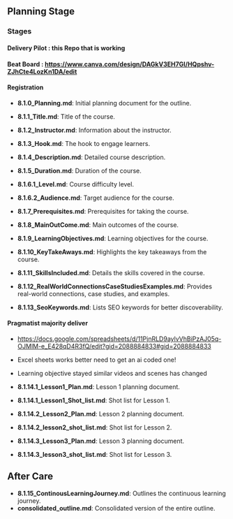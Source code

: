 ## Planning Stage
### Stages
#### Delivery Pilot : this Repo that is working
#### Beat Board :  https://www.canva.com/design/DAGkV3EH7GI/HQpshv-ZJhCte4LozKn1DA/edit

#### Registration
- **8.1.0_Planning.md**: Initial planning document for the outline.
- **8.1.1_Title.md**: Title of the course.
- **8.1.2_Instructor.md**: Information about the instructor.
- **8.1.3_Hook.md**: The hook to engage learners.
- **8.1.4_Description.md**: Detailed course description.
- **8.1.5_Duration.md**: Duration of the course.
- **8.1.6.1_Level.md**: Course difficulty level.
- **8.1.6.2_Audience.md**: Target audience for the course.
- **8.1.7_Prerequisites.md**: Prerequisites for taking the course.
- **8.1.8_MainOutCome.md**: Main outcomes of the course.

- **8.1.9_LearningObjectives.md**: Learning objectives for the course.

- **8.1.10_KeyTakeAways.md**: Highlights the key takeaways from the course.
- **8.1.11_SkillsIncluded.md**: Details the skills covered in the course.
- **8.1.12_RealWorldConnectionsCaseStudiesExamples.md**: Provides real-world connections, case studies, and examples.
- **8.1.13_SeoKeywords.md**: Lists SEO keywords for better discoverability.

#### Pragmatist majority deliver

- https://docs.google.com/spreadsheets/d/11PjnRLD9aylvVhBiPzAJ05q-OJMlM-e_E428qD4R3fQ/edit?gid=2088884833#gid=2088884833

- Excel sheets works better need to get an ai coded one!
- Learning objective stayed similar videos and scenes has changed 
- **8.1.14.1_Lesson1_Plan.md**: Lesson 1 planning document.
- **8.1.14.1_Lesson1_Shot_list.md**: Shot list for Lesson 1.
- **8.1.14.2_Lesson2_Plan.md**: Lesson 2 planning document.
- **8.1.14.2_lesson2_shot_list.md**: Shot list for Lesson 2.
- **8.1.14.3_Lesson3_Plan.md**: Lesson 3 planning document.
- **8.1.14.3_lesson3_shot_list.md**: Shot list for Lesson 3.

## After Care
- **8.1.15_ContinousLearningJourney.md**: Outlines the continuous learning journey.
- **consolidated_outline.md**: Consolidated version of the entire outline.
